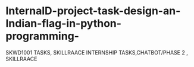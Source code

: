 # InternalD-project-task-design-an-Indian-flag-in-python-programming-
SKWD1001 TASKS, SKILLRAACE INTERNSHIP TASKS,CHATBOT/PHASE 2 , SKILLRAACE 
